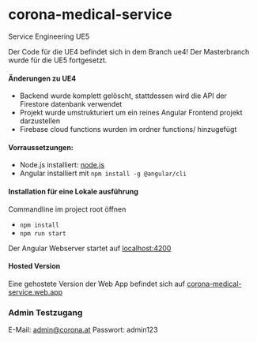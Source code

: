 # corona-medical-service

Service Engineering UE5

Der Code für die UE4 befindet sich in dem Branch ue4!
Der Masterbranch wurde für die UE5 fortgesetzt.

#### Änderungen zu UE4

- Backend wurde komplett gelöscht, stattdessen wird die API der Firestore datenbank verwendet
- Projekt wurde umstrukturiert um ein reines Angular Frontend projekt darzustellen
- Firebase cloud functions wurden im ordner functions/ hinzugefügt

#### Vorraussetzungen:

- Node.js installiert: [node.js](https://nodejs.org/en/)
- Angular installiert mit `npm install -g @angular/cli`

#### Installation für eine Lokale ausführung

Commandline im project root öffnen

- `npm install`
- `npm run start`

Der Angular Webserver startet auf [localhost:4200](http://localhost:4200)

#### Hosted Version

Eine gehostete Version der Web App befindet sich auf [corona-medical-service.web.app](https://corona-medical-service.web.app/)

### Admin Testzugang

E-Mail: admin@corona.at
Passwort: admin123

